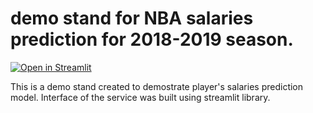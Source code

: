 # demo stand for NBA salaries prediction for 2018-2019 season.
[![Open in Streamlit](https://static.streamlit.io/badges/streamlit_badge_black_white.svg)](https://share.streamlit.io/dronovartem/demo_nba_salaries/main/streamlit_nba_salaries.py)

This is a demo stand created to demostrate player's salaries prediction model. Interface of the service was built using streamlit library.
